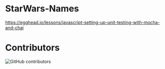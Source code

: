 # StarWars-Names

https://egghead.io/lessons/javascript-setting-up-unit-testing-with-mocha-and-chai


# Contributors
![GitHub contributors](https://img.shields.io/github/contributors/ahmad-athra/https%3A%2F%2Fgithub.com%2Fahmad-athra%2Fcreate-first-package)



